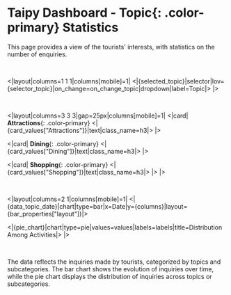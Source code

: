 # Taipy Dashboard - **Topic**{: .color-primary} Statistics

This page provides a view of the tourists' interests, with statistics on the number of enquiries.

<br/>

<|layout|columns=1 1 1|columns[mobile]=1|
<|{selected_topic}|selector|lov={selector_topic}|on_change=on_change_topic|dropdown|label=Topic|>
|>

<br/>

<|layout|columns=3 3 3|gap=25px|columns[mobile]=1|
<|card|
**Attractions**{: .color-primary}
<|{card_values["Attractions"]}|text|class_name=h3|>
|>

<|card|
**Dining**{: .color-primary}
<|{card_values["Dining"]}|text|class_name=h3|>
|>

<|card|
**Shopping**{: .color-primary}
<|{card_values["Shopping"]}|text|class_name=h3|>
|>
|>

<br/>

<|layout|columns=2 1|columns[mobile]=1|
<|{data_topic_date}|chart|type=bar|x=Date|y={columns}|layout={bar_properties["layout"]}|>

<|{pie_chart}|chart|type=pie|values=values|labels=labels|title=Distribution Among Activities|>
|>
 
<br/>

The data reflects the inquiries made by tourists, categorized by topics and subcategories. 
The bar chart shows the evolution of inquiries over time, while the pie chart displays the 
distribution of inquiries across topics or subcategories.
